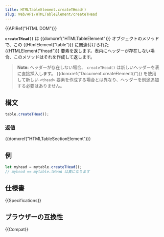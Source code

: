 ```yaml
---
title: HTMLTableElement.createTHead()
slug: Web/API/HTMLTableElement/createTHead
---
```


{{APIRef("HTML DOM")}}

**`createTHead()`** は {{domxref("HTMLTableElement")}} オブジェクトのメソッドで、この {{HtmlElement("table")}} に関連付けられた {{HTMLElement("thead")}} 要素を返します。表内にヘッダーが存在しない場合、このメソッドはそれを作成して返します。

> **Note:** ヘッダーが存在しない場合、 `createTHead()` は新しいヘッダーを表に直接挿入します。 {{domxref("Document.createElement()")}} を使用して新しい `<thead>` 要素を作成する場合とは異なり、ヘッダーを別途追加する必要はありません。

## 構文

```js
table.createTHead();
```

### 返値

{{domxref("HTMLTableSectionElement")}}

## 例

```js
let myhead = mytable.createTHead();
// myhead == mytable.tHead は真になります
```

## 仕様書

{{Specifications}}

## ブラウザーの互換性

{{Compat}}
